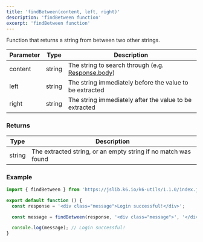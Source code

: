 ```yaml
---
title: 'findBetween(content, left, right)'
description: 'findBetween function'
excerpt: 'findBetween function'
---
```


Function that returns a string from between two other strings.

| Parameter | Type   | Description                                                                                                    |
| --------- | ------ | -------------------------------------------------------------------------------------------------------------- |
| content   | string | The string to search through (e.g. [Response.body](https://k6.io/docs/javascript-api/v0.31/k6-http/response/)) |
| left      | string | The string immediately before the value to be extracted                                                        |
| right     | string | The string immediately after the value to be extracted                                                         |

### Returns

| Type   | Description                                                    |
| ------ | -------------------------------------------------------------- |
| string | The extracted string, or an empty string if no match was found |

### Example

<CodeGroup labels={[]}>

```javascript
import { findBetween } from 'https://jslib.k6.io/k6-utils/1.1.0/index.js';

export default function () {
  const response = '<div class="message">Login successful!</div>';

  const message = findBetween(response, '<div class="message">', '</div>');

  console.log(message); // Login successful!
}
```

</CodeGroup>

